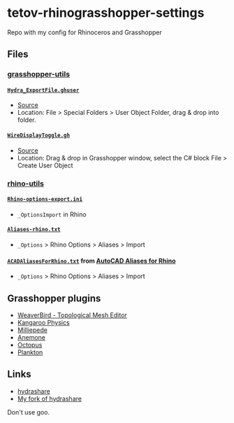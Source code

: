 # tetov-rhinograsshopper-settings
Repo with my config for Rhinoceros and Grasshopper

## Files

### [grasshopper-utils](./grasshopper-utils)

#### [`Hydra_ExportFile.ghuser`](./grasshopper-utils/Hydra_ExportFile.ghuser)
*  [Source](https://github.com/HydraShare/hydra/)
*  Location: File > Special Folders > User Object Folder, drag & drop into folder.

#### [`WireDisplayToggle.gh`](./grasshopper-utils/WireDisplayToggle.gh)
*   [Source](http://www.grasshopper3d.com/profiles/blogs/wire-display-toggle-switch)
*  Location: Drag & drop in Grasshopper window, select the C# block File > Create User Object

### [rhino-utils](./rhino-utils)

#### [`Rhino-options-export.ini`](./rhino-utils/rhino-options-export.ini)
* `_OptionsImport` in Rhino

#### [`Aliases-rhino.txt`](./rhino-utils/aliases-rhino.txt)
*  `_Options` > Rhino Options > Aliases > Import

#### [`ACADAliasesForRhino.txt`](./rhino-utils/ACADAliasesForRhino.txt) from [AutoCAD Aliases for Rhino](https://wiki.mcneel.com/rhino/acadaliases)
*  `_Options` > Rhino Options > Aliases > Import

## Grasshopper plugins
*  [WeaverBird - Topological Mesh Editor](http://www.giuliopiacentino.com/weaverbird/)
*  [Kangaroo Physics](http://www.food4rhino.com/app/kangaroo-physics)
*  [Milliepede](http://www.sawapan.eu/)
*  [Anemone](http://www.food4rhino.com/app/anemone)
*  [Octopus](http://www.food4rhino.com/app/octopus)
*  [Plankton](https://github.com/meshmash/Plankton)


## Links
*  [hydrashare](https://hydrashare.github.io/hydra/)
*  [My fork of hydrashare](https://github.com/sonyamamurin/hydra)

Don't use goo.
